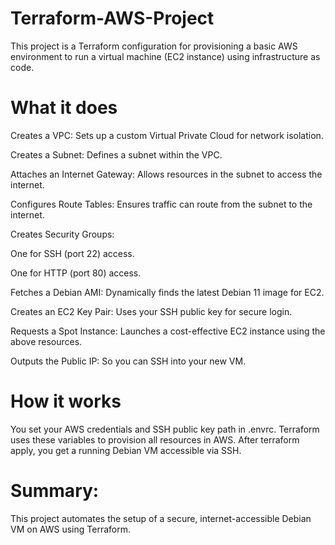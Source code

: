 # Terraform-AWS-Project
This project is a Terraform configuration for provisioning a basic AWS environment to run a virtual machine (EC2 instance) using infrastructure as code.

# What it does
Creates a VPC: Sets up a custom Virtual Private Cloud for network isolation.

Creates a Subnet: Defines a subnet within the VPC.

Attaches an Internet Gateway: Allows resources in the subnet to access the internet.

Configures Route Tables: Ensures traffic can route from the subnet to the internet.

Creates Security Groups:

One for SSH (port 22) access.

One for HTTP (port 80) access.

Fetches a Debian AMI: Dynamically finds the latest Debian 11 image for EC2.

Creates an EC2 Key Pair: Uses your SSH public key for secure login.

Requests a Spot Instance: Launches a cost-effective EC2 instance using the above resources.

Outputs the Public IP: So you can SSH into your new VM.

# How it works
You set your AWS credentials and SSH public key path in .envrc.
Terraform uses these variables to provision all resources in AWS.
After terraform apply, you get a running Debian VM accessible via SSH.

# Summary:
This project automates the setup of a secure, internet-accessible Debian VM on AWS using Terraform.
